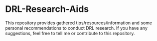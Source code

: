 # DRL-Research-Aids
This repository provides gathered tips/resources/information and some personal recommendations to conduct DRL research. If you have any suggestions, feel free to tell me or contribute to this repository. 
